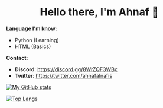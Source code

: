 <h1 style="text-align: center">Hello there, I'm Ahnaf 👋</h1>

**Language I'm know:**

- Python (Learning)
- HTML (Basics)

**Contact:**

- **Discord**: https://discord.gg/8WrZQF3WBx
- **Twitter**: https://twitter.com/ahnafalnafis

[![My GitHub stats](https://github-readme-stats.vercel.app/api?username=ahnafalnafis&show_icons=true&count_private=true)](https://github.com/anuraghazra/github-readme-stats)

[![Top Langs](https://github-readme-stats.vercel.app/api/top-langs/?username=ahnafalnafis&layout=compact)](https://github.com/anuraghazra/github-readme-stats)
